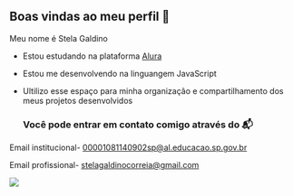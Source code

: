 ## Boas vindas ao meu perfil 💜

Meu nome é Stela Galdino 

- Estou estudando na plataforma [Alura](http://ww.alura.com.br)
- Estou me desenvolvendo na linguangem JavaScript
- Ultilizo esse espaço para minha organizaçâo e compartilhamento dos meus projetos desenvolvidos

  ### Você pode entrar em contato comigo através do 📬

Email institucional- 00001081140902sp@al.educacao.sp.gov.br
 
Email profissional- stelagaldinocorreia@gmail.com

![](https://media1.tenor.com/m/Faoc0RLFGMUAAAAC/deadpool3-tva.gif)
